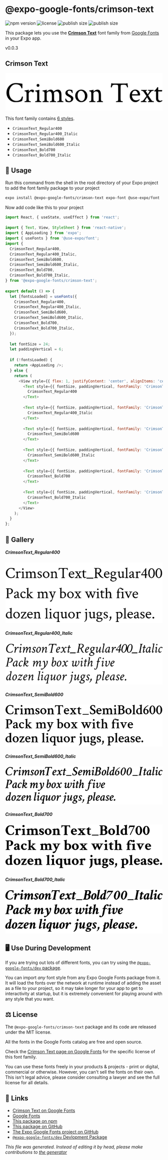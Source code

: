 # @expo-google-fonts/crimson-text

![npm version](https://flat.badgen.net/npm/v/@expo-google-fonts/crimson-text)
![license](https://flat.badgen.net/github/license/expo/google-fonts)
![publish size](https://flat.badgen.net/packagephobia/install/@expo-google-fonts/crimson-text)
![publish size](https://flat.badgen.net/packagephobia/publish/@expo-google-fonts/crimson-text)

This package lets you use the [**Crimson Text**](https://fonts.google.com/specimen/Crimson+Text) font family from [Google Fonts](https://fonts.google.com/) in your Expo app.

v0.0.3

## Crimson Text

![Crimson Text](./font-family.png)

This font family contains [6 styles](#gallery).

- `CrimsonText_Regular400`
- `CrimsonText_Regular400_Italic`
- `CrimsonText_SemiBold600`
- `CrimsonText_SemiBold600_Italic`
- `CrimsonText_Bold700`
- `CrimsonText_Bold700_Italic`

## 🔡 Usage

Run this command from the shell in the root directory of your Expo project to add the font family package to your project
```sh
expo install @expo-google-fonts/crimson-text expo-font @use-expo/font
```

Now add code like this to your project
```js
import React, { useState, useEffect } from 'react';

import { Text, View, StyleSheet } from 'react-native';
import { AppLoading } from 'expo';
import { useFonts } from '@use-expo/font';
import {
  CrimsonText_Regular400,
  CrimsonText_Regular400_Italic,
  CrimsonText_SemiBold600,
  CrimsonText_SemiBold600_Italic,
  CrimsonText_Bold700,
  CrimsonText_Bold700_Italic,
} from '@expo-google-fonts/crimson-text';

export default () => {
  let [fontsLoaded] = useFonts({
    CrimsonText_Regular400,
    CrimsonText_Regular400_Italic,
    CrimsonText_SemiBold600,
    CrimsonText_SemiBold600_Italic,
    CrimsonText_Bold700,
    CrimsonText_Bold700_Italic,
  });

  let fontSize = 24;
  let paddingVertical = 6;

  if (!fontsLoaded) {
    return <AppLoading />;
  } else {
    return (
      <View style={{ flex: 1, justifyContent: 'center', alignItems: 'center' }}>
        <Text style={{ fontSize, paddingVertical, fontFamily: 'CrimsonText_Regular400' }}>
          CrimsonText_Regular400
        </Text>

        <Text style={{ fontSize, paddingVertical, fontFamily: 'CrimsonText_Regular400_Italic' }}>
          CrimsonText_Regular400_Italic
        </Text>

        <Text style={{ fontSize, paddingVertical, fontFamily: 'CrimsonText_SemiBold600' }}>
          CrimsonText_SemiBold600
        </Text>

        <Text style={{ fontSize, paddingVertical, fontFamily: 'CrimsonText_SemiBold600_Italic' }}>
          CrimsonText_SemiBold600_Italic
        </Text>

        <Text style={{ fontSize, paddingVertical, fontFamily: 'CrimsonText_Bold700' }}>
          CrimsonText_Bold700
        </Text>

        <Text style={{ fontSize, paddingVertical, fontFamily: 'CrimsonText_Bold700_Italic' }}>
          CrimsonText_Bold700_Italic
        </Text>
      </View>
    );
  }
};

```

## 📖 Gallery

##### CrimsonText_Regular400
![CrimsonText_Regular400](./883d56072155a485051564cd3019bb34a608ddfa0553e2295413e7a59c67bd28.ttf.png)

##### CrimsonText_Regular400_Italic
![CrimsonText_Regular400_Italic](./33025a7588fc7f2ca1b8eb2b599e2420ad23278ee100a8f7e11c881d385af57a.ttf.png)

##### CrimsonText_SemiBold600
![CrimsonText_SemiBold600](./37e75069b54a5c937eec2ba3fd3d193e3825fab2122bef2b86d86bc5ff1caab3.ttf.png)

##### CrimsonText_SemiBold600_Italic
![CrimsonText_SemiBold600_Italic](./15672e6c5d2b277c8dee2e6dcbffc17d3ba0c9a3018c446e199636f68dd227b1.ttf.png)

##### CrimsonText_Bold700
![CrimsonText_Bold700](./c6bfa338154c86d462eef6a8dc69f2443ecc35740bbdc2f2da06e7599c037cbc.ttf.png)

##### CrimsonText_Bold700_Italic
![CrimsonText_Bold700_Italic](./c79dc3f51f37e16300b571c6835d06bff022a018b65d9ea69f1f897137acc238.ttf.png)


## 🖥️ Use During Development

If you are trying out lots of different fonts, you can try using the [`@expo-google-fonts/dev` package](https://github.com/expo/google-fonts/tree/master/font-packages/dev#readme).

You can import *any* font style from any Expo Google Fonts package from it. It will load the fonts
over the network at runtime instead of adding the asset as a file to your project, so it may take longer
for your app to get to interactivity at startup, but it is extremely convenient
for playing around with any style that you want.

## ⚖️ License

The `@expo-google-fonts/crimson-text` package and its code are released under the MIT license.

All the fonts in the Google Fonts catalog are free and open source.

Check the [Crimson Text page on Google Fonts](https://fonts.google.com/specimen/Crimson+Text) for the specific license of this font family.

You can use these fonts freely in your products & projects - print or digital, commercial or otherwise. However, you can't sell the fonts on their own. This isn't legal advice, please consider consulting a lawyer and see the full license for all details.

## 🔗 Links

- [Crimson Text on Google Fonts](https://fonts.google.com/specimen/Crimson+Text)
- [Google Fonts](https://fonts.google.com/)
- [This package on npm](https://www.npmjs.com/package/@expo-google-fonts/crimson-text)
- [This package on GitHub](https://github.com/expo/google-fonts/tree/master/font-packages/crimson-text)
- [The Expo Google Fonts project on GitHub](https://github.com/expo/google-fonts)
- [`@expo-google-fonts/dev` Devlopment Package](https://github.com/expo/google-fonts/tree/master/font-packages/dev)


*This file was generated. Instead of editing it by head, please make contributions to [the generator](https://github.com/expo/google-fonts/tree/master/packages/generator)*
